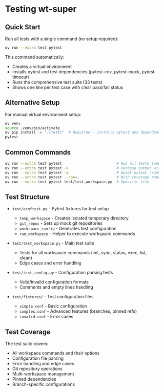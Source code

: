 # Testing wt-super

## Quick Start

Run all tests with a single command (no setup required):
```bash
uv run --extra test pytest
```

This command automatically:
- Creates a virtual environment  
- Installs pytest and test dependencies (pytest-cov, pytest-mock, pytest-timeout)
- Runs the comprehensive test suite (33 tests)
- Shows one line per test case with clear pass/fail status

## Alternative Setup

For manual virtual environment setup:
```bash
uv venv
source .venv/bin/activate
uv pip install -e ".[test]"  # Required - installs pytest and dependencies
pytest
```

## Common Commands

```bash
uv run --extra test pytest                         # Run all tests (one line per test)
uv run --extra test pytest -v                      # Verbose output with details
uv run --extra test pytest -q                      # Quiet output (summary only)
uv run --extra test pytest --cov=.                 # With coverage report
uv run --extra test pytest test/test_workspace.py  # Specific file
```

## Test Structure

- `test/conftest.py` - Pytest fixtures for test setup
  - `temp_workspace` - Creates isolated temporary directory
  - `git_repos` - Sets up mock git repositories
  - `workspace_config` - Generates test configuration
  - `run_workspace` - Helper to execute workspace commands
  
- `test/test_workspace.py` - Main test suite
  - Tests for all workspace commands (init, sync, status, exec, list, clean)
  - Edge cases and error handling
  
- `test/test_config.py` - Configuration parsing tests
  - Valid/invalid configuration formats
  - Comments and empty lines handling
  
- `test/fixtures/` - Test configuration files
  - `simple.conf` - Basic configuration
  - `complex.conf` - Advanced features (branches, pinned refs)
  - `invalid.conf` - Error cases

## Test Coverage

The test suite covers:
- All workspace commands and their options
- Configuration file parsing
- Error handling and edge cases
- Git repository operations
- Multi-workspace management
- Pinned dependencies
- Branch-specific configurations